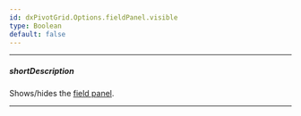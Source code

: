 ```yaml
---
id: dxPivotGrid.Options.fieldPanel.visible
type: Boolean
default: false
---
```

---
##### shortDescription
Shows/hides the [field panel](/Documentation/Guide/Widgets/PivotGrid/Visual_Elements/#Field_Panel).

---
